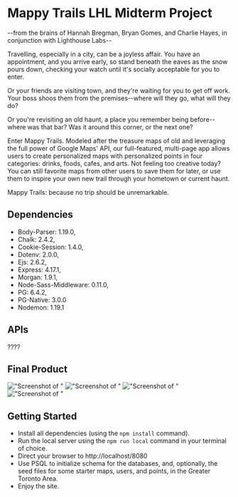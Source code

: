 # Mappy Trails LHL Midterm Project
--from the brains of Hannah Bregman, Bryan Gomes, and Charlie Hayes, in conjunction with Lighthouse Labs--

Travelling, especially in a city, can be a joyless affair. You have an appointment, and you arrive early, so stand beneath the eaves as the snow pours down, checking your watch until it's socially acceptable for you to enter. 

Or your friends are visiting town, and they're waiting for you to get off work. Your boss shoos them from the premises--where will they go, what will they do? 

Or you're revisiting an old haunt, a place you remember being before--where was that bar? Was it around this corner, or the next one? 

Enter Mappy Trails. Modeled after the treasure maps of old and leveraging the full power of Google Maps' API, our full-featured, multi-page app allows users to create personalized maps with personalized points in four categories: drinks, foods, cafes, and arts. Not feeling too creative today? You can still favorite maps from other users to save them for later, or use them to inspire your own new trail through your hometown or current haunt. 

Mappy Trails: because no trip should be unremarkable.

## Dependencies

- Body-Parser: 1.19.0,
- Chalk: 2.4.2,
- Cookie-Session: 1.4.0,
- Dotenv: 2.0.0,
- Ejs: 2.6.2,
- Express: 4.17.1,
- Morgan: 1.9.1,
- Node-Sass-Middleware: 0.11.0,
- PG: 6.4.2,
- PG-Native: 3.0.0
- Nodemon: 1.19.1

## APIs

????


## Final Product
!["Screenshot of "]()
!["Screenshot of "]()
!["Screenshot of "]()
!["Screenshot of "]()

## Getting Started
- Install all dependencies (using the `npm install` command).
- Run the local server using the `npm run local` command in your terminal of choice.
- Direct your browser to http://localhost/8080
- Use PSQL to initialize schema for the databases, and, optionally, the seed files for some starter maps, users, and points, in the Greater Toronto Area.
- Enjoy the site.
